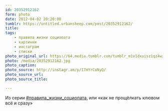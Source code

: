 ```yaml
---
id: 20352912162
form: photo
date: 2012-04-02 20:20:00
tumblr: https://untitled.urbansheep.com/post/20352912162/
title:
tags:
    - правила жизни социопата
    - картинки
    - инстаграм
    - списки
photo_original_url: https://64.media.tumblr.com/tumblr_m1v1dxuisz1qz4wzio1_640.jpg
photo: /media/20352912162.jpg
photo_caption: 
photo_source: http://instagr.am/p/I7HYrCoNyQ/
photo_source_url:
photo_source_title:

---
```


<p>Из серии <a href="http://untitled.urbansheep.ru/tagged/%D0%BF%D1%80%D0%B0%D0%B2%D0%B8%D0%BB%D0%B0_%D0%B6%D0%B8%D0%B7%D0%BD%D0%B8_%D1%81%D0%BE%D1%86%D0%B8%D0%BE%D0%BF%D0%B0%D1%82%D0%B0">#правила_жизни_социопата</a>, или «как не прощёлкать клювом всё и сразу»</p>
